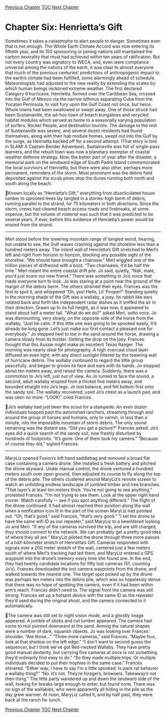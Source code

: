 [Previous Chapter](ch05.md) [TOC](README.md) [Next Chapter](ch07.md)

# Chapter Six: Henrietta’s Gift

Sometimes it takes a catastrophe to alert people to danger. Sometimes even that is not enough.
The Whole Earth Climate Accord was now entering its fiftieth year, and its 150 sponsoring or joining
nations still maintained the carbon neutrality that most had achieved within ten years of ratification.
But not every country was signatory to WECA, and, even were compliance universal among the
nations of the earth, it was clear to almost everyone that much of the previous centuries’ predictions of
anthropogenic impact to the earth’s climate had been fulfilled, some alarmingly ahead of schedule.
Meteorologists had adjusted to the new reality by extending the scales by which human beings
reckoned extreme weather. The first declared Category 6 hurricane, Henrietta, formed over the
Caribbean Sea, crossed into the Gulf of Mexico via the narrow isthmus separating Cuba from the
Yucatan Peninsula, to visit fury upon the Gulf Coast not once, but twice. Whole towns had been
swallowed or swept away. One of those struck had been Sustainaville, the ad-hoc town of beach
bungalows and recycled habitat modules which served as home to a seasonally varying population of
surfers, Rocket People, and destination tourists. The damage to the rest of Sustainaville was severe, and
several dozen residents had found themselves, along with their hab module homes, swept out into the
Gulf by the surge, as Henrietta backed off for a second attempt. (That story is told in SLAM! A Captain
Bender Adventure).
Sustainaville was full of single-pass learners, and the rebuilt town was now a planetary exemplar of
coastal weather defense strategy.
Now, the better part of year after the disaster, a memorial park on the windward edge of South Padre
Island commemorated the local survivors of Henrietta, but there were also other, perhaps more
permanent, reminders of the storm. Most prominent was the debris field deposited against the scrub
pines atop the dunes running both north and south along the beach.

Known locally as “Henrietta’s Gift,” everything from disarticulated house lumber to uprooted trees lay
tangled in a stories-high berm of debris, running parallel to the strand, for 75 kilometers in both
directions. Since the storm, crews had cleared beach access roads and firebreaks, at some expense, but
the volume of material was such that it was predicted to be several years, if ever, before this evidence
of Henrietta’s power would be erased from the strand.
***
Merl stood before the towering mountain range of tangled wood, hearing, but unable to see, the Gulf
waves crashing against the shoreline less than a hundred meters away. The inland wall of Henrietta’s
Gift stretched to Merl’s left and right from horizon to horizon, blocking any possible sight of the
shoreline.
“We should have brought a chainsaw.” Merl wiggled one of the trillion pieces of driftwood with a boot.
“Two chainsaws, it’d be half the time.” Merl meant the entire coastal drift pile.
Jo said, quietly, “Nah, mate, you’d just scare our new friend.” There was something in Jo’s voice that
made everyone turn to look.
Jo was staring at a point near the ground of the margin of the debris berm. The others strained their
eyes.
Frances was the first to spot it, and whispered “Oh, yes! Hello, Lil’ Pooper!”
Standing quietly in the morning shade of the Gift was a wallaby, a joey. Its rabbit like ears rotated back
and forth like independent radar dishes as it sniffed the air in their direction. Drawn up to its full height,
as it was now, it appeared to stand about half a meter tall.
“What do we do?” asked Merl, sotto voce.
Jo was dismounting, very slowly, on the opposite side of the horse from the wallaby. “Just be calm. If
this little one was going to be spooked easily, it’d already be long gone. Let’s just make our first
contact a pleasant one for everybody.”
Jo stepped heel to toe in the sand around the horse, drawing a camera slowly from its holster. Getting
the drop on the joey. Frances thought that this Aussie might make an excellent Texas Ranger.
The morning was nearly ideal for photography. A high overcast cloud layer diffused an even light, with
any direct sunlight filtered by the towering wall of hurricane debris.
The wallaby continued to regard the little group peacefully, and began to groom its face and ears with
its hands. Jo stopped about ten meters away, and raised the camera.
Suddenly, there was a commotion to Jo’s left, just out of view. As Jo turned to face the sound, a second,
adult wallaby erupted from a thicket five meters away, and bounded straight into Jo’s legs.
Jo lost balance, and fell bottom first onto the sandy soil. The wallaby recovered, used Jo’s chest as a
launch pad, and was seen no more.
“LOOK!” cried Frances.

Jo’s wallaby had just been the scout for a stampede. An even dozen individuals hopped past the
astonished ranchers, streaming through and around the group of horses and humans, only to vanish, in
less than a minute, into the impossible mountain of storm debris.
The only sound remaining was the distant sea.
“Did you get a picture?” Frances asked.
Jo’s eyes did a quick search of the sandy soil, now freshly disturbed by hundreds of footprints.
“It’s gone. One of them took my camera.”
“Because of course they did,” sighed Frances.
***
MaryLiz opened Fusion’s left hand saddlebag and removed a broad flat case containing a camera
drone. She installed a fresh battery and pitched the drone skyward. Under manual control, the drone
ventured a hundred meters south over open ground, then adjusted its course to fly along the top of the
debris pile. The others clustered around MaryLiz’s remote screen to watch an unfolding endless
landscape of jumbled timber and tree branches.
“That layer’s at least ten meters thick. You’re not going to see anything,” protested Frances.
“I’m not trying to see them. Look at the upper right hand corner. Watch carefully -- see if you spot
anything different.”
The flight of the drone continued. It had almost reached their position along the wall when a
notification icon lit in the part of the screen MaryLiz had pointed out.
“Oh, that’s good,” said Frances, “that’s very good.”
“I set the drone to have the same wifi ID as our repeater,” said MaryLiz to a bewildered looking Jo and
Merl. “If any of the cameras survived the trip, and are still charged, they should connect to the network.
We can probably get a pretty good idea of where they all are.”
MaryLiz piloted the drone through three more passes of a half-kilometer stretch of Henrietta’s Gift.
Cameras responded with signals over a 200 meter stretch of the wall, centered just a few meters south
of where Merl’s tracking had led them, and MaryLiz entered a GPS waypoint into the drone’s memory
every time she found one. In the end, they had twenty candidate locations for fifty lost cameras (51,
counting Jo’s).
Frances downloaded the lost camera waypoints from the drone, and walked towards the nearest one.
The target spot picked up by the drone was perhaps ten meters into the debris pile, which was so
hopelessly dense that there was no hope of spotting the camera, even if it had been within arm’s reach.
Frances didn’t need to. The signal from the camera was still strong. Frances set up a hotspot device
with the same ID as the repeater they’d used during the original shoot, and the camera connected to it
automatically.

The camera was still set to night vision mode, and a ghostly image appeared. A jumble of sticks and cut
lumber appeared. The camera had come to rest pointed downward at the sand. Among the natural
shapes were a number of dark, squarish objects.
Jo was looking over Frances’ shoulder. “Are those…”
“Three more cameras,” said Frances. “Maybe four, look at that shadow on the left edge.”
“I don’t want to second guess the sequencer, but I think we’ve got Red-necked Wallaby. They have
pretty good manual dexterity, but carrying five cameras at once is not something they’d ordinarily find
easy to do.”
“So they made multiple trips. Or multiple individuals decided to put their trophies in the same case.”
Frances shivered. “Either way, I have to say I’m a little spooked. Is pack rat behavior a wallaby thing?”
“No. It’s not. They’re foragers, browsers. Takeaway’s not their thing.”
The little party wandered up and down the landward side of the wall, looking for breaks large enough
to enter, but found none. There was no sign of the wallabies, who were apparently all hiding in the pile
as the day grew warmer.
At noon, MaryLiz called it, and by half past, they were back at the ranch for lunch.

[Previous Chapter](ch05.md) [TOC](README.md) [Next Chapter](ch07.md)
